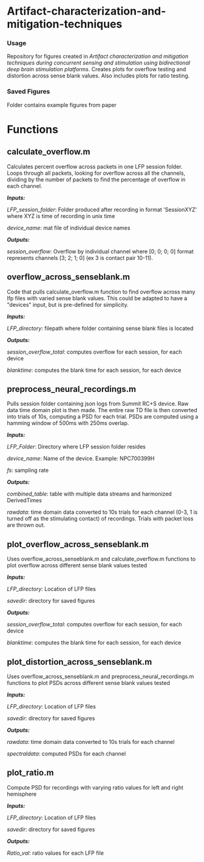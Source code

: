 # Artifact-characterization-and-mitigation-techniques
### Usage
Repository for figures created in _Artifact characterization and mitigation techniques during concurrent sensing and stimulation using
bidirectional deep brain stimulation platforms_. Creates plots for overflow testing and distortion across sense blank values. Also includes
plots for ratio testing. 

### Saved Figures
Folder contains example figures from paper

# Functions
## **calculate_overflow.m**
Calculates percent overflow across packets in one LFP session folder. Loops through all packets, looking for overflow across all the channels,
dividing by the number of packets to find the percentage of overflow in each channel.

**_Inputs:_**

_LFP_session_folder_: Folder produced after recording in format 'SessionXYZ' where XYZ is time of recording in unix time

_device_name_: mat file of individual device names

**_Outputs:_**

_session_overflow_: Overflow by individual channel where [0; 0; 0; 0] format represents channels [3; 2; 1; 0] (ex 3 is contact pair 10-11).

## **overflow_across_senseblank.m**
Code that pulls calculate_overflow.m function to find overflow across many lfp files with varied sense blank values. This could be adapted to have a
"devices" input, but is pre-defined for simplicity. 

**_Inputs:_**

_LFP_directory_: filepath where folder containing sense blank files is located

**_Outputs:_**

_session_overflow_total_: computes overflow for each session, for each device

_blanktime_: computes the blank time for each session, for each device

## **preprocess_neural_recordings.m**
Pulls session folder containing json logs from Summit RC+S device. Raw data time domain plot is then made. The entire raw TD file is then converted
into trials of 10s, computing a PSD for each trial. PSDs are computed using a hamming window of 500ms with 250ms overlap.

**_Inputs:_**

_LFP_Folder_: Directory where LFP session folder resides

_device_name_: Name of the device. Example: NPC700399H

_fs_: sampling rate

**_Outputs:_**

_combined_table_: table with multiple data streams and harmonized DerivedTimes

_rawdata_: time domain data converted to 10s trials for each channel (0-3, 1 is turned off as the stimulating contact) of recordings. Trials
with packet loss are thrown out. 

## **plot_overflow_across_senseblank.m**
Uses overflow_across_senseblank.m and calculate_overflow.m functions to plot overflow across different sense blank values tested 

**_Inputs:_**

_LFP_directory_: Location of LFP files 

_savedir_: directory for saved figures

**_Outputs:_**

_session_overflow_total_: computes overflow for each session, for each device

_blanktime_: computes the blank time for each session, for each device

## **plot_distortion_across_senseblank.m**
Uses overflow_across_senseblank.m and preprocess_neural_recordings.m functions to plot PSDs across different sense blank values tested 

**_Inputs:_**

_LFP_directory_: Location of LFP files 

_savedir_: directory for saved figures

**_Outputs:_**

_rawdata_: time domain data converted to 10s trials for each channel 

_spectraldata_: computed PSDs for each channel

## **plot_ratio.m**
Compute PSD for recordings with varying ratio values for left and right hemisphere

**_Inputs:_**

_LFP_directory_: Location of LFP files 

_savedir_: directory for saved figures

**_Outputs:_**

_Ratio_val_: ratio values for each LFP file
